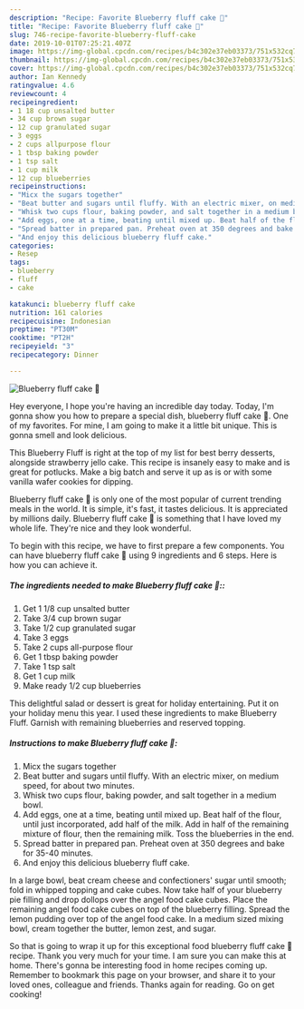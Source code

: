 ```yaml
---
description: "Recipe: Favorite Blueberry fluff cake 🥮"
title: "Recipe: Favorite Blueberry fluff cake 🥮"
slug: 746-recipe-favorite-blueberry-fluff-cake
date: 2019-10-01T07:25:21.407Z
image: https://img-global.cpcdn.com/recipes/b4c302e37eb03373/751x532cq70/blueberry-fluff-cake-🥮-recipe-main-photo.jpg
thumbnail: https://img-global.cpcdn.com/recipes/b4c302e37eb03373/751x532cq70/blueberry-fluff-cake-🥮-recipe-main-photo.jpg
cover: https://img-global.cpcdn.com/recipes/b4c302e37eb03373/751x532cq70/blueberry-fluff-cake-🥮-recipe-main-photo.jpg
author: Ian Kennedy
ratingvalue: 4.6
reviewcount: 4
recipeingredient:
- 1 18 cup unsalted butter
- 34 cup brown sugar
- 12 cup granulated sugar
- 3 eggs
- 2 cups allpurpose flour
- 1 tbsp baking powder
- 1 tsp salt
- 1 cup milk
- 12 cup blueberries
recipeinstructions:
- "Micx the sugars together"
- "Beat butter and sugars until fluffy. With an electric mixer, on medium speed, for about two minutes."
- "Whisk two cups flour, baking powder, and salt together in a medium bowl."
- "Add eggs, one at a time, beating until mixed up. Beat half of the flour, until just incorporated, add half of the milk. Add in half of the remaining mixture of flour, then the remaining milk. Toss the blueberries in the end."
- "Spread batter in prepared pan. Preheat oven at 350 degrees and bake for 35-40 minutes."
- "And enjoy this delicious blueberry fluff cake."
categories:
- Resep
tags:
- blueberry
- fluff
- cake

katakunci: blueberry fluff cake
nutrition: 161 calories
recipecuisine: Indonesian
preptime: "PT30M"
cooktime: "PT2H"
recipeyield: "3"
recipecategory: Dinner

---
```



![Blueberry fluff cake 🥮](https://img-global.cpcdn.com/recipes/b4c302e37eb03373/751x532cq70/blueberry-fluff-cake-🥮-recipe-main-photo.jpg)

Hey everyone, I hope you're having an incredible day today. Today, I'm gonna show you how to prepare a special dish, blueberry fluff cake 🥮. One of my favorites. For mine, I am going to make it a little bit unique. This is gonna smell and look delicious.

This Blueberry Fluff is right at the top of my list for best berry desserts, alongside strawberry jello cake. This recipe is insanely easy to make and is great for potlucks. Make a big batch and serve it up as is or with some vanilla wafer cookies for dipping.

Blueberry fluff cake 🥮 is only one of the most popular of current trending meals in the world. It is simple, it's fast, it tastes delicious. It is appreciated by millions daily. Blueberry fluff cake 🥮 is something that I have loved my whole life. They're nice and they look wonderful.


To begin with this recipe, we have to first prepare a few components. You can have blueberry fluff cake 🥮 using 9 ingredients and 6 steps. Here is how you can achieve it.

##### The ingredients needed to make Blueberry fluff cake 🥮::

1. Get 1 1/8 cup unsalted butter
1. Take 3/4 cup brown sugar
1. Take 1/2 cup granulated sugar
1. Take 3 eggs
1. Take 2 cups all-purpose flour
1. Get 1 tbsp baking powder
1. Take 1 tsp salt
1. Get 1 cup milk
1. Make ready 1/2 cup blueberries


This delightful salad or dessert is great for holiday entertaining. Put it on your holiday menu this year. I used these ingredients to make Blueberry Fluff. Garnish with remaining blueberries and reserved topping. 

##### Instructions to make Blueberry fluff cake 🥮:

1. Micx the sugars together
1. Beat butter and sugars until fluffy. With an electric mixer, on medium speed, for about two minutes.
1. Whisk two cups flour, baking powder, and salt together in a medium bowl.
1. Add eggs, one at a time, beating until mixed up. Beat half of the flour, until just incorporated, add half of the milk. Add in half of the remaining mixture of flour, then the remaining milk. Toss the blueberries in the end.
1. Spread batter in prepared pan. Preheat oven at 350 degrees and bake for 35-40 minutes.
1. And enjoy this delicious blueberry fluff cake.


In a large bowl, beat cream cheese and confectioners&#39; sugar until smooth; fold in whipped topping and cake cubes. Now take half of your blueberry pie filling and drop dollops over the angel food cake cubes. Place the remaining angel food cake cubes on top of the blueberry filling. Spread the lemon pudding over top of the angel food cake. In a medium sized mixing bowl, cream together the butter, lemon zest, and sugar. 

So that is going to wrap it up for this exceptional food blueberry fluff cake 🥮 recipe. Thank you very much for your time. I am sure you can make this at home. There's gonna be interesting food in home recipes coming up. Remember to bookmark this page on your browser, and share it to your loved ones, colleague and friends. Thanks again for reading. Go on get cooking!
